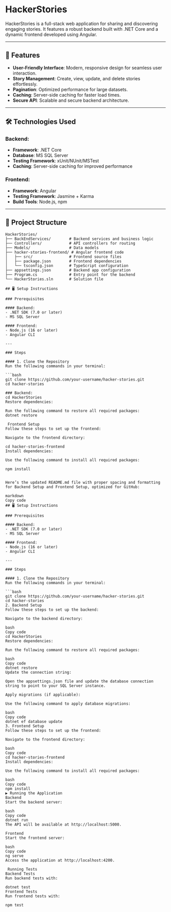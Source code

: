 # HackerStories

HackerStories is a full-stack web application for sharing and discovering engaging stories. It features a robust backend built with .NET Core and a dynamic frontend developed using Angular.

---

## 🚀 Features

- **User-Friendly Interface**: Modern, responsive design for seamless user interaction.
- **Story Management**: Create, view, update, and delete stories effortlessly.
- **Pagination**: Optimized performance for large datasets.
- **Caching**: Server-side caching for faster load times.
- **Secure API**: Scalable and secure backend architecture.

---

## 🛠️ Technologies Used

### Backend:
- **Framework**: .NET Core
- **Database**: MS SQL Server
- **Testing Framework**: xUnit/NUnit/MSTest
- **Caching**: Server-side caching for improved performance

### Frontend:
- **Framework**: Angular
- **Testing Framework**: Jasmine + Karma
- **Build Tools**: Node.js, npm

---

## 📂 Project Structure

```plaintext
HackerStories/
├── BackEndServices/        # Backend services and business logic
├── Controllers/            # API controllers for routing
├── Models/                 # Data models
├── hacker-stories-frontend/ # Angular frontend code
│   ├── src/                # Frontend source files
│   ├── package.json        # Frontend dependencies
│   └── tsconfig.json       # TypeScript configuration
├── appsettings.json        # Backend app configuration
├── Program.cs              # Entry point for the backend
└── HackerStories.sln       # Solution file

## 🖥️ Setup Instructions

### Prerequisites

#### Backend:
- .NET SDK (7.0 or later)
- MS SQL Server

#### Frontend:
- Node.js (16 or later)
- Angular CLI

---

### Steps

#### 1. Clone the Repository
Run the following commands in your terminal:

```bash
git clone https://github.com/your-username/hacker-stories.git
cd hacker-stories

### Backend:
cd HackerStories
Restore dependencies:

Run the following command to restore all required packages:
dotnet restore

 Frontend Setup
Follow these steps to set up the frontend:

Navigate to the frontend directory:

cd hacker-stories-frontend
Install dependencies:

Use the following command to install all required packages:

npm install


Here’s the updated README.md file with proper spacing and formatting for Backend Setup and Frontend Setup, optimized for GitHub:

markdown
Copy code
## 🖥️ Setup Instructions

### Prerequisites

#### Backend:
- .NET SDK (7.0 or later)
- MS SQL Server

#### Frontend:
- Node.js (16 or later)
- Angular CLI

---

### Steps

#### 1. Clone the Repository
Run the following commands in your terminal:

```bash
git clone https://github.com/your-username/hacker-stories.git
cd hacker-stories
2. Backend Setup
Follow these steps to set up the backend:

Navigate to the backend directory:

bash
Copy code
cd HackerStories
Restore dependencies:

Run the following command to restore all required packages:

bash
Copy code
dotnet restore
Update the connection string:

Open the appsettings.json file and update the database connection string to point to your SQL Server instance.

Apply migrations (if applicable):

Use the following command to apply database migrations:

bash
Copy code
dotnet ef database update
3. Frontend Setup
Follow these steps to set up the frontend:

Navigate to the frontend directory:

bash
Copy code
cd hacker-stories-frontend
Install dependencies:

Use the following command to install all required packages:

bash
Copy code
npm install
▶️ Running the Application
Backend
Start the backend server:

bash
Copy code
dotnet run
The API will be available at http://localhost:5000.

Frontend
Start the frontend server:

bash
Copy code
ng serve
Access the application at http://localhost:4200.

 Running Tests
Backend Tests
Run backend tests with:

dotnet test
Frontend Tests
Run frontend tests with:

npm test
